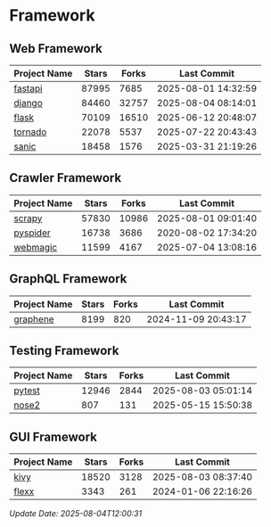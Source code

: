 # Framework

## Web Framework
| Project Name | Stars | Forks | Last Commit |
| ------------ | ----- | ----- | ----------- |
| [fastapi](https://github.com/fastapi/fastapi) | 87995 | 7685 | 2025-08-01 14:32:59 |
| [django](https://github.com/django/django) | 84460 | 32757 | 2025-08-04 08:14:01 |
| [flask](https://github.com/pallets/flask) | 70109 | 16510 | 2025-06-12 20:48:07 |
| [tornado](https://github.com/tornadoweb/tornado) | 22078 | 5537 | 2025-07-22 20:43:43 |
| [sanic](https://github.com/sanic-org/sanic) | 18458 | 1576 | 2025-03-31 21:19:26 |

## Crawler Framework
| Project Name | Stars | Forks | Last Commit |
| ------------ | ----- | ----- | ----------- |
| [scrapy](https://github.com/scrapy/scrapy) | 57830 | 10986 | 2025-08-01 09:01:40 |
| [pyspider](https://github.com/binux/pyspider) | 16738 | 3686 | 2020-08-02 17:34:20 |
| [webmagic](https://github.com/code4craft/webmagic) | 11599 | 4167 | 2025-07-04 13:08:16 |

## GraphQL Framework
| Project Name | Stars | Forks | Last Commit |
| ------------ | ----- | ----- | ----------- |
| [graphene](https://github.com/graphql-python/graphene) | 8199 | 820 | 2024-11-09 20:43:17 |

## Testing Framework
| Project Name | Stars | Forks | Last Commit |
| ------------ | ----- | ----- | ----------- |
| [pytest](https://github.com/pytest-dev/pytest) | 12946 | 2844 | 2025-08-03 05:01:14 |
| [nose2](https://github.com/nose-devs/nose2) | 807 | 131 | 2025-05-15 15:50:38 |

## GUI Framework
| Project Name | Stars | Forks | Last Commit |
| ------------ | ----- | ----- | ----------- |
| [kivy](https://github.com/kivy/kivy) | 18520 | 3128 | 2025-08-03 08:37:40 |
| [flexx](https://github.com/flexxui/flexx) | 3343 | 261 | 2024-01-06 22:16:26 |

*Update Date: 2025-08-04T12:00:31*